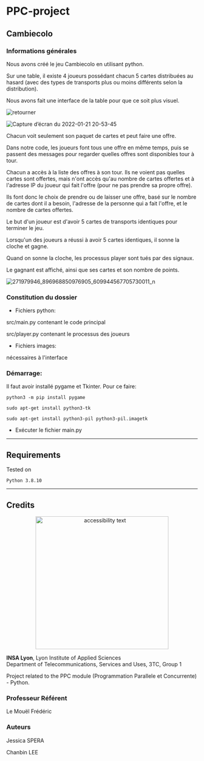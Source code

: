 # PPC-project
## Cambiecolo
### Informations générales

Nous avons créé le jeu Cambiecolo en utilisant python.

Sur une table, il existe 4 joueurs possédant chacun 5 cartes distribuées au hasard (avec des types de transports plus ou moins différents selon la distribution).

Nous avons fait une interface de la table pour que ce soit plus visuel.

![retourner](https://user-images.githubusercontent.com/92338357/150610469-ad441484-16b9-48f4-ae06-7c5fae6c927f.png)

![Capture d’écran du 2022-01-21 20-53-45](https://user-images.githubusercontent.com/92338357/150604408-b775c281-a496-4dfe-8041-1701798af424.png)

Chacun voit seulement son paquet de cartes et peut faire une offre.

Dans notre code, les joueurs font tous une offre en même temps, puis se passent des messages pour regarder quelles offres sont disponibles tour à tour.

Chacun a accès à la liste des offres à son tour. Ils ne voient pas quelles cartes sont offertes, mais n'ont accès qu'au nombre de cartes offertes et à l'adresse IP du joueur qui fait l'offre (pour ne pas prendre sa propre offre).

Ils font donc le choix de prendre ou de laisser une offre, basé sur le nombre de cartes dont il a besoin, l'adresse de la personne qui a fait l'offre, et le nombre de cartes offertes.

Le but d'un joueur est d'avoir 5 cartes de transports identiques pour terminer le jeu.

Lorsqu'un des joueurs a réussi à avoir 5 cartes identiques, il sonne la cloche et gagne.

Quand on sonne la cloche, les processus player sont tués par des signaux.

Le gagnant est affiché, ainsi que ses cartes et son nombre de points.

![271979946_896968850976905_609944567705730011_n](https://user-images.githubusercontent.com/92338357/150606506-f9cedc31-a779-4bd7-9a6c-383b2333c526.png)

### Constitution du dossier

- Fichiers python:

src/main.py contenant le code principal

src/player.py contenant le processus des joueurs


- Fichiers images:

nécessaires à l'interface


### Démarrage:

Il faut avoir installé pygame et Tkinter. Pour ce faire:

`python3 -m pip install pygame`

`sudo apt-get install python3-tk`

`sudo apt-get install python3-pil python3-pil.imagetk`

- Exécuter le fichier main.py

<hr />

## Requirements

Tested on
```
Python 3.8.10

```

<hr />

## Credits

<p align="center">
  <img src="http://www.insa-lyon.fr/sites/www.insa-lyon.fr/files/logo-coul.jpg" width="350" alt="accessibility text">
</p>

<strong>INSA Lyon</strong>, Lyon Institute of Applied Sciences <br/> 
Department of Telecommunications, Services and Uses, 3TC, Group 1

Project related to the PPC module (Programmation Parallele et Concurrente) - Python.

### Professeur Référent

Le Mouël Frédéric

### Auteurs

Jessica SPERA <br/>

Chanbin LEE <br/>

